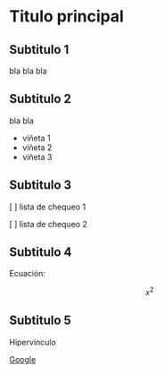 # Titulo principal

## Subtitulo 1

bla bla bla

## Subtitulo 2

bla bla

* viñeta 1
* viñeta 2
* viñeta 3

## Subtitulo 3

[ ] lista de chequeo 1

[ ] lista de chequeo 2

## Subtitulo 4

Ecuación:

$$ x^2 $$

## Subtitulo 5

Hipervinculo 

[Google](https://google.com)
